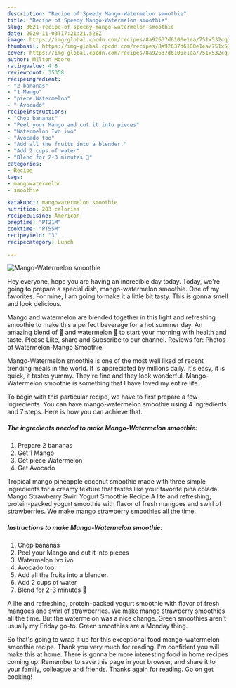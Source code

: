 ```yaml
---
description: "Recipe of Speedy Mango-Watermelon smoothie"
title: "Recipe of Speedy Mango-Watermelon smoothie"
slug: 3621-recipe-of-speedy-mango-watermelon-smoothie
date: 2020-11-03T17:21:21.528Z
image: https://img-global.cpcdn.com/recipes/8a92637d6100e1ea/751x532cq70/mango-watermelon-smoothie-recipe-main-photo.jpg
thumbnail: https://img-global.cpcdn.com/recipes/8a92637d6100e1ea/751x532cq70/mango-watermelon-smoothie-recipe-main-photo.jpg
cover: https://img-global.cpcdn.com/recipes/8a92637d6100e1ea/751x532cq70/mango-watermelon-smoothie-recipe-main-photo.jpg
author: Milton Moore
ratingvalue: 4.8
reviewcount: 35358
recipeingredient:
- "2 bananas"
- "1 Mango"
- "piece Watermelon"
- " Avocado"
recipeinstructions:
- "Chop bananas"
- "Peel your Mango and cut it into pieces"
- "Watermelon Ivo ivo"
- "Avocado too"
- "Add all the fruits into a blender."
- "Add 2 cups of water"
- "Blend for 2-3 minutes 💙"
categories:
- Recipe
tags:
- mangowatermelon
- smoothie

katakunci: mangowatermelon smoothie 
nutrition: 203 calories
recipecuisine: American
preptime: "PT21M"
cooktime: "PT55M"
recipeyield: "3"
recipecategory: Lunch

---
```



![Mango-Watermelon smoothie](https://img-global.cpcdn.com/recipes/8a92637d6100e1ea/751x532cq70/mango-watermelon-smoothie-recipe-main-photo.jpg)

Hey everyone, hope you are having an incredible day today. Today, we're going to prepare a special dish, mango-watermelon smoothie. One of my favorites. For mine, I am going to make it a little bit tasty. This is gonna smell and look delicious.

Mango and watermelon are blended together in this light and refreshing smoothie to make this a perfect beverage for a hot summer day. An amazing blend of 🥭 and watermelon 🍉 to start your morning with health and taste. Please Like, share and Subscribe to our channel. Reviews for: Photos of Watermelon-Mango Smoothie.

Mango-Watermelon smoothie is one of the most well liked of recent trending meals in the world. It is appreciated by millions daily. It's easy, it is quick, it tastes yummy. They're fine and they look wonderful. Mango-Watermelon smoothie is something that I have loved my entire life.


To begin with this particular recipe, we have to first prepare a few ingredients. You can have mango-watermelon smoothie using 4 ingredients and 7 steps. Here is how you can achieve that.

<!--inarticleads1-->

##### The ingredients needed to make Mango-Watermelon smoothie:

1. Prepare 2 bananas
1. Get 1 Mango
1. Get piece Watermelon
1. Get  Avocado


Tropical mango pineapple coconut smoothie made with three simple ingredients for a creamy texture that tastes like your favorite piña colada. Mango Strawberry Swirl Yogurt Smoothie Recipe A lite and refreshing, protein-packed yogurt smoothie with flavor of fresh mangoes and swirl of strawberries. We make mango strawberry smoothies all the time. 

<!--inarticleads2-->

##### Instructions to make Mango-Watermelon smoothie:

1. Chop bananas
1. Peel your Mango and cut it into pieces
1. Watermelon Ivo ivo
1. Avocado too
1. Add all the fruits into a blender.
1. Add 2 cups of water
1. Blend for 2-3 minutes 💙


A lite and refreshing, protein-packed yogurt smoothie with flavor of fresh mangoes and swirl of strawberries. We make mango strawberry smoothies all the time. But the watermelon was a nice change. Green smoothies aren&#39;t usually my Friday go-to. Green smoothies are a Monday thing. 

So that's going to wrap it up for this exceptional food mango-watermelon smoothie recipe. Thank you very much for reading. I'm confident you will make this at home. There is gonna be more interesting food in home recipes coming up. Remember to save this page in your browser, and share it to your family, colleague and friends. Thanks again for reading. Go on get cooking!
